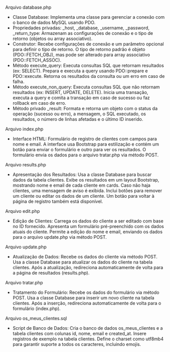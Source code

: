 Arquivo database.php
- Classe Database:
Implementa uma classe para gerenciar a conexão com o banco de dados MySQL usando PDO.
- Propriedades privadas:
_host, _database, _username, _password, _return_type: Armazenam as configurações de conexão e o tipo de retorno (objetos ou array associativo).
- Construtor:
Recebe configurações de conexão e um parâmetro opcional para definir o tipo de retorno. O tipo de retorno padrão é objeto (PDO::FETCH_OBJ), mas pode ser alterado para array associativo (PDO::FETCH_ASSOC).
- Método execute_query:
Executa consultas SQL que retornam resultados (ex: SELECT).
Prepara e executa a query usando PDO::prepare e PDO::execute.
Retorna os resultados da consulta ou um erro em caso de falha.
- Método execute_non_query:
Executa consultas SQL que não retornam resultados (ex: INSERT, UPDATE, DELETE).
Inicia uma transação, executa a query e comita a transação em caso de sucesso ou faz rollback em caso de erro.
- Método privado _result:
Formata e retorna um objeto com o status da operação (sucesso ou erro), a mensagem, o SQL executado, os resultados, o número de linhas afetadas e o último ID inserido.

Arquivo index.php
- Interface HTML:
Formulário de registro de clientes com campos para nome e email.
A interface usa Bootstrap para estilização e contém um botão para enviar o formulário e outro para ver os resultados.
O formulário envia os dados para o arquivo tratar.php via método POST.

Arquivo results.php
- Apresentação dos Resultados:
Usa a classe Database para buscar dados da tabela clientes.
Exibe os resultados em um layout Bootstrap, mostrando nome e email de cada cliente em cards.
Caso não haja clientes, uma mensagem de aviso é exibida.
Inclui botões para remover um cliente ou editar os dados de um cliente.
Um botão para voltar à página de registro também está disponível.

Arquivo edit.php
- Edição de Clientes:
Carrega os dados do cliente a ser editado com base no ID fornecido.
Apresenta um formulário pré-preenchido com os dados atuais do cliente.
Permite a edição do nome e email, enviando os dados para o arquivo update.php via método POST.

Arquivo update.php
- Atualização de Dados:
Recebe os dados do cliente via método POST.
Usa a classe Database para atualizar os dados do cliente na tabela clientes.
Após a atualização, redireciona automaticamente de volta para a página de resultados (results.php).

Arquivo tratar.php
- Tratamento do Formulário:
Recebe os dados do formulário via método POST.
Usa a classe Database para inserir um novo cliente na tabela clientes.
Após a inserção, redireciona automaticamente de volta para o formulário (index.php).

Arquivo os_meus_clientes.sql
- Script de Banco de Dados:
Cria o banco de dados os_meus_clientes e a tabela clientes com colunas id, nome, email e created_at.
Insere registros de exemplo na tabela clientes.
Define o charset como utf8mb4 para garantir suporte a todos os caracteres, incluindo emojis.
